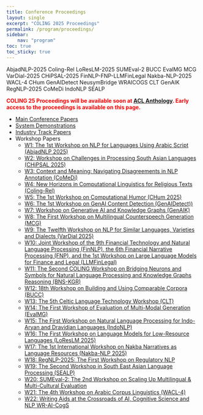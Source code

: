 ```yaml
---
title: Conference Proceedings
layout: single
excerpt: "COLING 2025 Proceedings"
permalink: /program/proceedings/
sidebar: 
    nav: "program"
toc: true
toc_sticky: true
---
```


AbjadNLP-2025          Coling-Rel             LoResLM-2025           SUMEval-2
BUCC                   EvalMG                 MCG                    VarDial-2025
CHiPSAL-2025           FinNLP-FNP-LLMFinLegal Nakba-NLP-2025         WACL-4
CHum                   GenAIDetect            NeusymBridge           WRAICOGS
CLT                    GenAIK                 RegNLP-2025
CoMeDi                 IndoNLP                SEALP
<style>
.red-text { color: red; font-weight: bold; font-size: 1em; }
</style>
<span class="red-text">COLING 25 Proceedings will be available soon at [ACL Anthology](https://www.aclweb.org/anthology/events/coling-2025/). Early access to the proceedings is available on this page.

- [Main Conference Papers](https://coling-2025-proceedings.s3.us-east-1.amazonaws.com/main/program.html)
- [System Demonstrations](https://coling-2025-proceedings.s3.us-east-1.amazonaws.com/demos/program.html)
- [Industry Track Papers](https://coling-2025-proceedings.s3.us-east-1.amazonaws.com/industry/program.html)
- Workshop Papers
    - [W1: The 1st Workshop on NLP for Languages Using Arabic Script (AbjadNLP 2025)](https://coling-2025-proceedings.s3.us-east-1.amazonaws.com/workshops/AbjadNLP-2025/program.html)
    - [W2: Workshop on Challenges in Processing South Asian Languages (CHiPSAL 2025)](https://coling-2025-proceedings.s3.us-east-1.amazonaws.com/workshops/CHiPSAL-2025/program.html)
    - [W3: Context and Meaning: Navigating Disagreements in NLP Annotation (CoMeDi)](https://coling-2025-proceedings.s3.us-east-1.amazonaws.com/workshops/CoMeDi/program.html)
    - [W4: New Horizons in Computational Linguistics for Religious Texts (Coling-Rel)](https://coling-2025-proceedings.s3.us-east-1.amazonaws.com/workshops/Coling-Rel/program.html)
    - [W5: The 1st Workshop on Computational Humor (CHum 2025)](https://coling-2025-proceedings.s3.us-east-1.amazonaws.com/workshops/CHum/program.html)
    - [W6: The 1st Workshop on GenAI Content Detection (GenAIDetect))](https://coling-2025-proceedings.s3.us-east-1.amazonaws.com/workshops/GenAIDetect/program.html)
    - [W7: Workshop on Generative AI and Knowledge Graphs (GenAIK)](https://coling-2025-proceedings.s3.us-east-1.amazonaws.com/workshops/GenAIK/program.html)
    - [W8: The First Workshop on Multilingual Counterspeech Generation (MCG)](https://coling-2025-proceedings.s3.us-east-1.amazonaws.com/workshops/MCG/program.html)
    - [W9: The Twelfth Workshop on NLP for Similar Languages, Varieties and Dialects (VarDial 2025)](https://coling-2025-proceedings.s3.us-east-1.amazonaws.com/workshops/VarDial-2025/program.html)
    - [W10: Joint Workshop of the 9th Financial Technology and Natural Language Processing (FinNLP), the 6th Financial Narrative Processing (FNP), and the 1st Workshop on Large Language Models for Finance and Legal (LLMFinLegal)](https://coling-2025-proceedings.s3.us-east-1.amazonaws.com/workshops/FinNLP-FNP-LLMFinLegal/program.html)
    - [W11: The Second COLING Workshop on Bridging Neurons and Symbols for Natural Language Processing and Knowledge Graphs Reasoning (BNS-KGR)](https://coling-2025-proceedings.s3.us-east-1.amazonaws.com/workshops/NeusymBridge/program.html)
    - [W12: 18th Workshop on Building and Using Comparable Corpora (BUCC)](https://coling-2025-proceedings.s3.us-east-1.amazonaws.com/workshops/BUCC/program.html)
    - [W13: The 5th Celtic Language Technology Workshop (CLT)](https://coling-2025-proceedings.s3.us-east-1.amazonaws.com/workshops/CLT/program.html)
    - [W14: The First Workshop of Evaluation of Multi-Modal Generation (EvalMG)](https://coling-2025-proceedings.s3.us-east-1.amazonaws.com/workshops/EvalMG/program.html)
    - [W15: The First Workshop on Natural Language Processing for Indo-Aryan and Dravidian Languages (IndoNLP)](https://coling-2025-proceedings.s3.us-east-1.amazonaws.com/workshops/IndoNLP/program.html)
    - [W16: The First Workshop on Language Models for Low-Resource Languages (LoResLM 2025)](https://coling-2025-proceedings.s3.us-east-1.amazonaws.com/workshops/LoResLM-2025/program.html)
    - [W17: The 1st International Workshop on Nakba Narratives as Language Resources (Nakba-NLP 2025)](https://coling-2025-proceedings.s3.us-east-1.amazonaws.com/workshops/Nakba-NLP-2025/program.html)
    - [W18: RegNLP-2025: The First Workshop on Regulatory NLP](https://coling-2025-proceedings.s3.us-east-1.amazonaws.com/workshops/RegNLP-2025/program.html)
    - [W19: The Second Workshop in South East Asian Language Processing (SEALP)](https://coling-2025-proceedings.s3.us-east-1.amazonaws.com/workshops/SEALP/program.html)
    - [W20: SUMEval-2: The 2nd Workshop on Scaling Up Multilingual & Multi-Cultural Evaluation](https://coling-2025-proceedings.s3.us-east-1.amazonaws.com/workshops/SUMEval-2/program.html)
    - [W21: The 4th Workshop on Arabic Corpus Linguistics (WACL-4)](https://coling-2025-proceedings.s3.us-east-1.amazonaws.com/workshops/WACL-4/program.html)
    - [W22: Writing Aids at the Crossroads of AI, Cognitive Science and NLP WR-AI-CogS](https://coling-2025-proceedings.s3.us-east-1.amazonaws.com/workshops/WRAICOGS/program.html)
